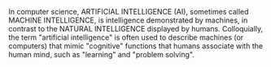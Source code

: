 In computer science, ARTIFICIAL INTELLIGENCE (AI), sometimes called MACHINE INTELLIGENCE, is intelligence demonstrated by machines, in contrast to the NATURAL INTELLIGENCE displayed by humans. Colloquially, the term "artificial intelligence" is often used to describe machines (or computers) that mimic "cognitive" functions that humans associate with the human mind, such as "learning" and "problem solving".
